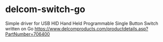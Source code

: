 # delcom-switch-go

Simple driver for USB HID Hand Held Programmable Single Button Switch written on Go
https://www.delcomproducts.com/productdetails.asp?PartNumber=706400